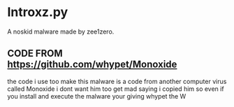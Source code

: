 # Introxz.py
A noskid malware made by zee1zero.

## CODE FROM https://github.com/whypet/Monoxide
the code i use too make this malware is a code from another computer virus called Monoxide i dont want him too get mad saying i copied him so even if you install and execute the malware your giving whypet the W
